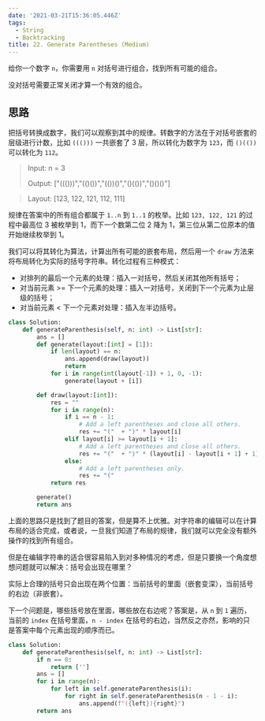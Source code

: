 ```yaml
---
date: '2021-03-21T15:36:05.446Z'
tags:
  - String
  - Backtracking
title: 22. Generate Parentheses (Medium)
---
```


给你一个数字 `n`，你需要用 `n` 对括号进行组合，找到所有可能的组合。

没对括号需要正常关闭才算一个有效的组合。

<!-- more -->

## 思路

把括号转换成数字，我们可以观察到其中的规律。转数字的方法在于对括号嵌套的层级进行计数，比如 `((()))` 一共嵌套了 3 层，所以转化为数字为 `123`，而 `()(())` 可以转化为 `112`。

> Input: n = 3
>
> Output: ["((()))","(()())","(())()","()(())","()()()"]

> Layout: [123, 122, 121, 112, 111]

规律在答案中的所有组合都属于 `1..n` 到 `1..1` 的枚举。比如 `123, 122, 121` 的过程中最高位 3 被枚举到 1，而下一个数第二位 2 降为 1，第三位从第二位原本的值开始继续枚举到 1。

我们可以将其转化为算法，计算出所有可能的嵌套布局，然后用一个 `draw` 方法来将布局转化为实际的括号字符串。转化过程有三种模式：

- 对排列的最后一个元素的处理：插入一对括号，然后关闭其他所有括号；
- 对当前元素 >= 下一个元素的处理：插入一对括号，关闭到下一个元素为止层级的括号；
- 对当前元素 < 下一个元素对处理：插入左半边括号。

```python
class Solution:
    def generateParenthesis(self, n: int) -> List[str]:
        ans = []
        def generate(layout:[int] = [1]):
            if len(layout) == n:
                ans.append(draw(layout))
                return
            for i in range(int(layout[-1]) + 1, 0, -1):
                generate(layout + [i])

        def draw(layout:[int]):
            res = ""
            for i in range(n):
                if i == n - 1:
                    # Add a left parentheses and close all others.
                    res += "("  + ")" * layout[i]
                elif layout[i] >= layout[i + 1]:
                    # Add a left parentheses and close all others.
                    res += "("  + ")" * (layout[i] - layout[i + 1] + 1)
                else:
                    # Add a left parentheses only.
                    res += "("
            return res

        generate()
        return ans
```

上面的思路只是找到了题目的答案，但是算不上优雅。对字符串的编辑可以在计算布局的适合完成，或者说，一旦我们知道了布局的规律，我们就可以完全没有额外操作的找到所有组合。

但是在编辑字符串的适合很容易陷入到对多种情况的考虑，但是只要换一个角度想想问题就可以解决：括号会出现在哪里？

实际上合理的括号只会出现在两个位置：当前括号的里面（嵌套变深），当前括号的右边（非嵌套）。

下一个问题是，哪些括号放在里面，哪些放在右边呢？答案是，从 `n` 到 `1` 遍历，当前的 `index` 在括号里面，`n - index` 在括号的右边，当然反之亦然，影响的只是答案中每个元素出现的顺序而已。

```python
class Solution:
    def generateParenthesis(self, n: int) -> List[str]:
        if n == 0:
            return ['']
        ans = []
        for i in range(n):
            for left in self.generateParenthesis(i):
                for right in self.generateParenthesis(n - 1 - i):
                    ans.append(f"({left}){right}")
        return ans
```
